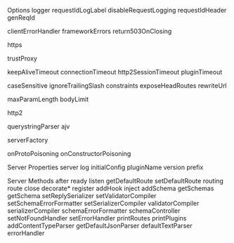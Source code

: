 
Options
  logger
  requestIdLogLabel
  disableRequestLogging
  requestIdHeader
  genReqId

  clientErrorHandler
  frameworkErrors
  return503OnClosing

  https
  
  trustProxy
  
  keepAliveTimeout
  connectionTimeout
  http2SessionTimeout
  pluginTimeout
  
  caseSensitive
  ignoreTrailingSlash
  constraints
  exposeHeadRoutes
  rewriteUrl
  
  maxParamLength
  bodyLimit
  
  http2
  
  querystringParser
  ajv
  
  serverFactory
  
  
  onProtoPoisoning
  onConstructorPoisoning

Server Properties
  server
  log
  initialConfig
  pluginName
  version
  prefix

Server Methods
  after
  ready
  listen
  getDefaultRoute
  setDefaultRoute
  routing
  route
  close
  decorate*
  register
  addHook
  inject
  addSchema
  getSchemas
  getSchema
  setReplySerializer
  setValidatorCompiler
  setSchemaErrorFormatter
  setSerializerCompiler
  validatorCompiler
  serializerCompiler
  schemaErrorFormatter
  schemaController
  setNotFoundHandler
  setErrorHandler
  printRoutes
  printPlugins
  addContentTypeParser
  getDefaultJsonParser
  defaultTextParser
  errorHandler